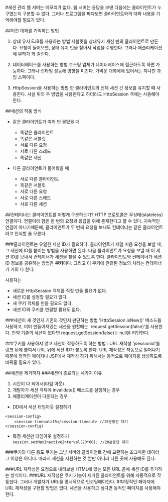 #세션 관리
웹 서버는 메모리가 없다. 웹 서버는 응답을 보낸 다음에는 클라이언트가 누구였는지 구분할 수 없다. 그러나 프로그램을 짜다보면 클라이언트와의 대화 내용을 기억해야할 필요가 있다.

##이전 대화를 기억하는 방법

1. 상태 유지 EJB를 사용하는 방법
서블릿을 상태유지 세션 빈의 클라이언트로 만든다. 요청이 들어오면, 상태 유지 빈을 찾아서 작업을 수행한다. 그러나 애플리케이션에 부하가 꽤 걸린다.

2. 데이터베이스를 사용하는 방법
호스팅 업체가 데이터베이스에 접근하도록 하면 가능하다. 그러나 런타임 성능에 영향을 미친다. 가벼운 대화에에 있어서는 지나친 과잉 스펙이다.

3. HttpSession을 사용하는 방법
한 클라이언트의 전체 세션 간 정보를 유지할 때 사용한다. 사실 위의 두 방법을 사용한다고 하더라도 HttpSession 객체는 사용해야한다.

##세션의 작동 방식
* 같은 클라이언트가 여러 번 물었을 때
	* 똑같은 클라이언트
	* 똑같은 서블릿
	* 서로 다른 요청
	* 서로 다른 스레드
	* 똑같은 세션

* 다른 클라이언트가 물어왔을 때
	* 서로 다른 클라이언트
	* 똑같은 서블릿
	* 서로 다른 요청
	* 서로 다른 스레드
	* 서로 다른 세션

##컨테이너는 클라이언트를 어떻게 구분하는가?
HTTP 프로토콜은 무상태(stateless) 연결이다. 연결이라 함은 한 번의 요청과 응답을 위해 존재한다고 할 수 있다.
지속적인 연결이 아니기때문에, 클라이언트가 두 번째 요청을 보내도 컨테이너는 같은 클라이언트라고 인식할 줄 모른다.

###클라이언트는 유일한 세션 ID가 필요하다.
클라이언트가 제일 처음 요청을 보낼 때, 그 세션에 ID를 붙이는 방법을 사용하면 된다. 다음 클라이언트가 요청을 보낼 때 이 세션 ID를 보내서 컨테이너가 세션을 찾을 수 있도록 한다.
클라이언트와 컨테이너가 세션 ID 정보를 공유하는 방법은 **쿠키**이다.
그리고 이 쿠키에 관련된 정보의 처리는 컨테이너가 거의 다 한다.

사용자는
* 새로운 HttpSession 객체를 직접 만들 필요가 없다.
* 세션 ID를 설정할 필요가 없다.
* 새 쿠키 객체를 만들 필요도 없다.
* 세션 ID와 쿠키를 연결할 필요도 없다.

###세션이 새 것인지 기존의 것인지 판단하는 방법
'HttpSession.isNew()' 메소드를 사용하고, 이미 만들어져있는 세션을 원할때는 'request.getSession(false)'를 사용한다. 만약 기존의 세션이 없다면 request.getSession(false)는 null을 리턴한다.

###쿠키를 사용하지 않고 세션이 작동하도록 하는 방법 : URL 재작성
'jsessionid'를 링크 뒤에 붙여서 URL 뒤에 세션 ID가 붙도록 한다.
URL 재작성은 자동으로 일어나기 때문에 정적인 페이지나 JSP에서 재작성 하기 위해서는 동적으로 페이지를 생성하도록 바꿔줄 필요가 있다.

##세션을 제거하자
###세션이 종료되는 세가지 이유
1. 시간이 다 되어서(타임 아웃)
2. 개발자가 세션 객체에 invalidate() 메소드를 실행하는 경우
3. 애플리케이션이 다운되는 경우

* DD에서 세션 타임아웃 설정하기
```
<session-config>
	<session-timeout>15</session-timeout> //15분동안 대기
</session-config)
```

* 특정 세션만 타임아웃 설정하기  
`session.setMaxInactiveInterval(20*60); //20분동안 대기`

###쿠키의 다른 용도
쿠키는 그냥 서버와 클라이언트 간에 교환하는 조그마한 데이터 그 이상은 아니다.
따라서 세션을 지원하는 것 뿐만 아니라 다른 곳에 사용해도 된다.

###URL 재작성은 요청으로 내려보낼 HTML에 있는 모든 URL 끝에 세션 ID를 추가하는 방식이다.
###URL 재작성은 쿠키 기능이 제거된 클라이언트를 위해 자동적으로 작동한다. 그러나 개발자가 URL을 명시적으로 인코딩해야한다.
###정적인 페이지에 URL 재작성을 구현할 방법은 없다. 세션을 사용하고 싶다면 동적인 페이지를 사용해야 한다.
